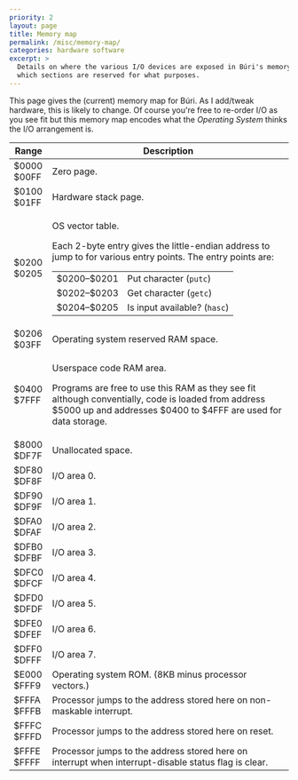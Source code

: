 ```yaml
---
priority: 2
layout: page
title: Memory map
permalink: /misc/memory-map/
categories: hardware software
excerpt: >
  Details on where the various I/O devices are exposed in Búri's memory and
  which sections are reserved for what purposes.
---
```


This page gives the (current) memory map for Búri. As I add/tweak hardware, this
is likely to change. Of course you're free to re-order I/O as you see fit but
this memory map encodes what the <em>Operating System</em> thinks the I/O
arrangement is.

<table class="mem-map">
<thead>
  <tr class="mem-map-heading">
    <th>Range</th>
    <th>Description</th>
  </tr>
</thead>
<tbody>
  <tr class="mem-map-entry">
    <td class="mem-map-01">
      <div class="mem-map-top">$0000</div>
      <div class="mem-map-bottom">$00FF</div>
    </td>
    <td class="mem-map-description">
      Zero page.
    </td>
  </tr>
  <tr class="mem-map-entry">
    <td class="mem-map-01">
      <div class="mem-map-top">$0100</div>
      <div class="mem-map-bottom">$01FF</div>
    </td>
    <td class="mem-map-description">
      Hardware stack page.
    </td>
  </tr>
  <tr class="mem-map-entry">
    <td class="mem-map-00">
      <div class="mem-map-top">$0200</div>
      <div class="mem-map-bottom">$0205</div>
    </td>
    <td class="mem-map-description">
      <p>OS vector table.</p>
      <p>
        Each 2-byte entry gives the little-endian address to jump
        to for various entry points. The entry points are:
      </p>
      <table>
        <tr><td>$0200&ndash;$0201</td><td>Put character (<code>putc</code>)</td></tr>
        <tr><td>$0202&ndash;$0203</td><td>Get character (<code>getc</code>)</td></tr>
        <tr><td>$0204&ndash;$0205</td><td>Is input available? (<code>hasc</code>)</td></tr>
      </table>
    </td>
  </tr>
  <tr class="mem-map-entry">
    <td class="mem-map-02">
      <div class="mem-map-top">$0206</div>
      <div class="mem-map-bottom">$03FF</div>
    </td>
    <td class="mem-map-description">
      Operating system reserved RAM space.
    </td>
  </tr>
  <tr class="mem-map-entry">
    <td class="mem-map-80">
      <div class="mem-map-top">$0400</div>
      <div class="mem-map-bottom">$7FFF</div>
    </td>
    <td class="mem-map-description">
      <p>Userspace code RAM area.</p>
      <p>
        Programs are free to use this RAM as they see fit although conventially,
        code is loaded from address $5000 up and addresses $0400 to $4FFF are
        used for data storage.
      </p>
    </td>
  </tr>
  <tr class="mem-map-entry">
    <td class="mem-map-40">
      <div class="mem-map-top">$8000</div>
      <div class="mem-map-bottom">$DF7F</div>
    </td>
    <td class="mem-map-description">
      Unallocated space.
    </td>
  </tr>
  <tr class="mem-map-entry">
    <td class="mem-map-00">
      <div class="mem-map-top">$DF80</div>
      <div class="mem-map-bottom">$DF8F</div>
    </td>
    <td class="mem-map-description">
      I/O area 0.
    </td>
  </tr>
  <tr class="mem-map-entry">
    <td class="mem-map-00">
      <div class="mem-map-top">$DF90</div>
      <div class="mem-map-bottom">$DF9F</div>
    </td>
    <td class="mem-map-description">
      I/O area 1.
    </td>
  </tr>
  <tr class="mem-map-entry">
    <td class="mem-map-00">
      <div class="mem-map-top">$DFA0</div>
      <div class="mem-map-bottom">$DFAF</div>
    </td>
    <td class="mem-map-description">
      I/O area 2.
    </td>
  </tr>
  <tr class="mem-map-entry">
    <td class="mem-map-00">
      <div class="mem-map-top">$DFB0</div>
      <div class="mem-map-bottom">$DFBF</div>
    </td>
    <td class="mem-map-description">
      I/O area 3.
    </td>
  </tr>
  <tr class="mem-map-entry">
    <td class="mem-map-00">
      <div class="mem-map-top">$DFC0</div>
      <div class="mem-map-bottom">$DFCF</div>
    </td>
    <td class="mem-map-description">
      I/O area 4.
    </td>
  </tr>
  <tr class="mem-map-entry">
    <td class="mem-map-00">
      <div class="mem-map-top">$DFD0</div>
      <div class="mem-map-bottom">$DFDF</div>
    </td>
    <td class="mem-map-description">
      I/O area 5.
    </td>
  </tr>
  <tr class="mem-map-entry">
    <td class="mem-map-00">
      <div class="mem-map-top">$DFE0</div>
      <div class="mem-map-bottom">$DFEF</div>
    </td>
    <td class="mem-map-description">
      I/O area 6.
    </td>
  </tr>
  <tr class="mem-map-entry">
    <td class="mem-map-00">
      <div class="mem-map-top">$DFF0</div>
      <div class="mem-map-bottom">$DFFF</div>
    </td>
    <td class="mem-map-description">
      I/O area 7.
    </td>
  </tr>
  <tr class="mem-map-entry">
    <td class="mem-map-20">
      <div class="mem-map-top">$E000</div>
      <div class="mem-map-bottom">$FFF9</div>
    </td>
    <td class="mem-map-description">
      Operating system ROM. (8KB minus processor vectors.)
    </td>
  </tr>
  <tr class="mem-map-entry">
    <td class="mem-map-00">
      <div class="mem-map-top">$FFFA</div>
      <div class="mem-map-bottom">$FFFB</div>
    </td>
    <td class="mem-map-description">
      Processor jumps to the address stored here on non-maskable interrupt.
    </td>
  </tr>
  <tr class="mem-map-entry">
    <td class="mem-map-00">
      <div class="mem-map-top">$FFFC</div>
      <div class="mem-map-bottom">$FFFD</div>
    </td>
    <td class="mem-map-description">
      Processor jumps to the address stored here on reset.
    </td>
  </tr>
  <tr class="mem-map-entry">
    <td class="mem-map-00">
      <div class="mem-map-top">$FFFE</div>
      <div class="mem-map-bottom">$FFFF</div>
    </td>
    <td class="mem-map-description">
      Processor jumps to the address stored here on interrupt when
      interrupt-disable status flag is clear.
    </td>
  </tr>
</tbody>
</table>

